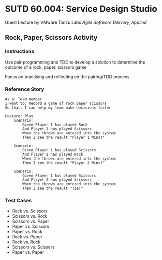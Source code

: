 # SUTD 60.004: Service Design Studio

Guest Lecture by VMware Tanzu Labs
_Agile Software Delivery, Applied_

## Rock, Paper, Scissors Activity

### Instructions

Use pair programming and TDD to develop a solution to determine the outcome of a rock, paper, scissors game

Focus on practising and reflecting on the pairing/TDD process

### Reference Story

```gherkin
As a: Team member
I want to: Record a game of rock paper scissors
So that: I can help my team make decisions faster

Feature: Play
	Scenario:
		Given Player 1 has played Rock
		And Player 2 has played Scissors
		When the throws are entered into the system
		Then I see the result "Player 1 Wins!"

	Scenario:
		Given Player 1 has played Scissors
		And Player 2 has played Rock
		When the throws are entered into the system
		Then I see the result "Player 2 Wins!"

	Scenario:
		Given Player 1 has played Scissors
		And Player 2 has played Scissors
		When the throws are entered into the system
		Then I see the result "Tie!"
```

### Test Cases

* Rock vs. Scissors
* Scissors vs. Rock
* Scissors vs. Paper 
* Paper vs. Scissors
* Paper vs. Rock
* Rock vs. Paper
* Rock vs. Rock
* Scissors vs. Scissors
* Paper vs. Paper
